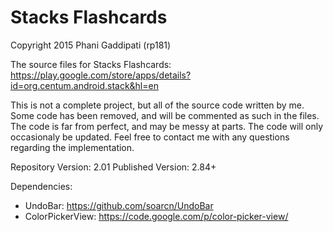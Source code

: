 Stacks Flashcards
=================
Copyright 2015 Phani Gaddipati (rp181)

The source files for Stacks Flashcards: https://play.google.com/store/apps/details?id=org.centum.android.stack&hl=en

  This is not a complete project, but all of the source code written by me. Some code has been removed, and will be commented as such in the files. The code is far from perfect, and may be messy at parts. The code will only occasionaly be updated. Feel free to contact me with any questions regarding the implementation.
  
Repository Version: 2.01
Published Version: 2.84+

Dependencies:
  - UndoBar: https://github.com/soarcn/UndoBar
  - ColorPickerView: https://code.google.com/p/color-picker-view/
